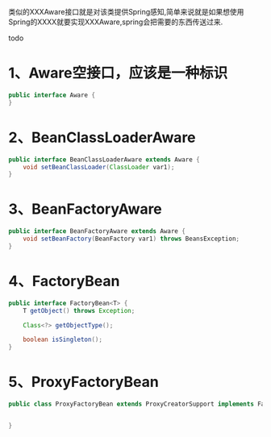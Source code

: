


类似的XXXAware接口就是对该类提供Spring感知,简单来说就是如果想使用Spring的XXXX就要实现XXXAware,spring会把需要的东西传送过来.


todo


# 1、Aware空接口，应该是一种标识

```java
public interface Aware {
}
```

# 2、BeanClassLoaderAware


```java
public interface BeanClassLoaderAware extends Aware {
    void setBeanClassLoader(ClassLoader var1);
}

```

# 3、BeanFactoryAware


```java
public interface BeanFactoryAware extends Aware {
    void setBeanFactory(BeanFactory var1) throws BeansException;
}
```



# 4、FactoryBean


```java
public interface FactoryBean<T> {
    T getObject() throws Exception;

    Class<?> getObjectType();

    boolean isSingleton();
}

```




# 5、ProxyFactoryBean


```java
public class ProxyFactoryBean extends ProxyCreatorSupport implements FactoryBean<Object>, BeanClassLoaderAware, BeanFactoryAware {


}

```





















